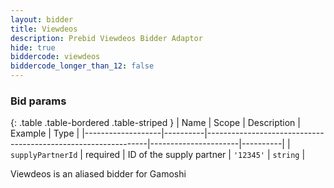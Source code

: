```yaml
---
layout: bidder
title: Viewdeos
description: Prebid Viewdeos Bidder Adaptor
hide: true
biddercode: viewdeos
biddercode_longer_than_12: false
---
```


### Bid params

{: .table .table-bordered .table-striped }
| Name              | Scope    | Description                                                   | Example              | Type     |
|-------------------|----------|---------------------------------------------------------------|----------------------|----------|
| `supplyPartnerId` | required | ID of the supply partner | `'12345'`            | `string` |

Viewdeos is an aliased bidder for Gamoshi
